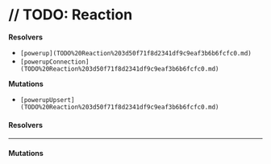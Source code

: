 # // TODO: Reaction

**Resolvers**

* `[powerup](TODO%20Reaction%203d50f71f8d2341df9c9eaf3b6b6fcfc0.md)`
* `[powerupConnection](TODO%20Reaction%203d50f71f8d2341df9c9eaf3b6b6fcfc0.md)`

**Mutations**

* `[powerupUpsert](TODO%20Reaction%203d50f71f8d2341df9c9eaf3b6b6fcfc0.md)`

#### Resolvers

***

#### Mutations
